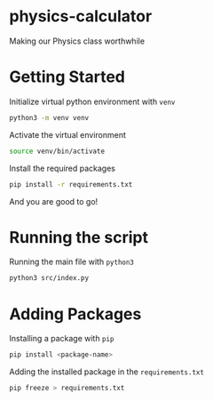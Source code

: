 # physics-calculator
Making our Physics class worthwhile

# Getting Started

Initialize virtual python environment with `venv`

```bash
python3 -m venv venv
```

Activate the virtual environment

```bash
source venv/bin/activate
```

Install the required packages

```bash
pip install -r requirements.txt
```

And you are good to go!

# Running the script

Running the main file with `python3`

```bash
python3 src/index.py
```

# Adding Packages

Installing a package with `pip`

```bash
pip install <package-name>
```

Adding the installed package in the `requirements.txt`

```bash
pip freeze > requirements.txt
```
